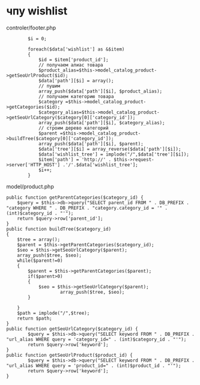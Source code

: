 # чпу wishlist
controler/footer.php

            $i = 0;

            foreach($data['wishlist'] as &$item)
            {
                $id = $item['product_id'];
                // получаем алиас товара
                $product_alias=$this->model_catalog_product->getSeoUrlProduct($id);
                $data['path'][$i] = array();
                // пушим
                array_push($data['path'][$i], $product_alias);
                // получаем категорию товара
                $category =$this->model_catalog_product->getCategories($id);
                $category_alias=$this->model_catalog_product->getSeoUrlCategory($category[0]['category_id']);
                array_push($data['path'][$i], $category_alias);
                // строим дерево категорий
                $parent =$this->model_catalog_product->buildTree($category[0]['category_id']);
                array_push($data['path'][$i], $parent);
                $data['tree'][$i] = array_reverse($data['path'][$i]);
                $data['wishlist_tree'] = implode("/",$data['tree'][$i]);
                $item['path'] = 'http://' . $this->request->server['HTTP_HOST'] .'/'.$data['wishlist_tree'];
                $i++;
            }
			
			
			
model/product.php


    public function getParentCategories($category_id) {
        $query = $this->db->query("SELECT parent_id FROM " . DB_PREFIX . "category WHERE " . DB_PREFIX . "category.category_id = '" . (int)$category_id . "'");
        return $query->row['parent_id'];
	}
    public function buildTree($category_id)
    {
        $tree = array();
        $parent = $this->getParentCategories($category_id);
        $seo = $this->getSeoUrlCategory($parent);
        array_push($tree, $seo);
        while($parent!=0)
        {
            $parent = $this->getParentCategories($parent);
            if($parent>0)
            {
                $seo = $this->getSeoUrlCategory($parent);
                        array_push($tree, $seo);
            }

        }
        $path = implode("/",$tree);
        return $path;
    }
    public function getSeoUrlCategory($category_id) {
            $query = $this->db->query("SELECT keyword FROM " . DB_PREFIX . "url_alias WHERE query = 'category_id=" . (int)$category_id . "'");
            return $query->row['keyword'];
	}
    public function getSeoUrlProduct($product_id) {
            $query = $this->db->query("SELECT keyword FROM " . DB_PREFIX . "url_alias WHERE query = 'product_id=" . (int)$product_id . "'");
            return $query->row['keyword'];
	}